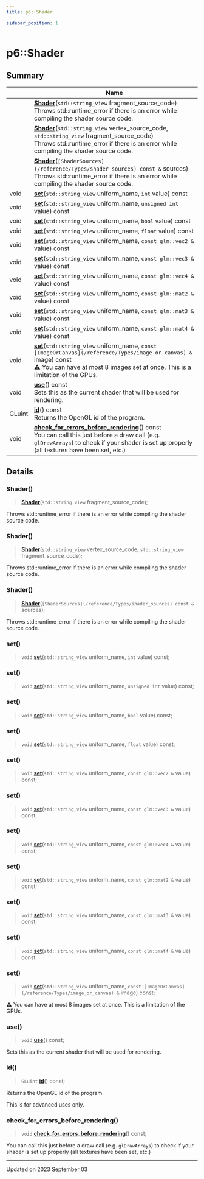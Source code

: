 ```yaml
---
title: p6::Shader

sidebar_position: 1
---
```


# p6::Shader







## Summary

|                | Name           |
| -------------- | -------------- |
| | **[Shader](/reference/Types/shader#shader)**(`std::string_view` fragment_source_code)<br/>Throws std::runtime_error if there is an error while compiling the shader source code.  |
| | **[Shader](/reference/Types/shader#shader)**(`std::string_view` vertex_source_code, `std::string_view` fragment_source_code)<br/>Throws std::runtime_error if there is an error while compiling the shader source code.  |
| | **[Shader](/reference/Types/shader#shader)**(`[ShaderSources](/reference/Types/shader_sources) const &` sources)<br/>Throws std::runtime_error if there is an error while compiling the shader source code.  |
| void | **[set](/reference/Types/shader#set)**(`std::string_view` uniform_name, `int` value) const |
| void | **[set](/reference/Types/shader#set)**(`std::string_view` uniform_name, `unsigned int` value) const |
| void | **[set](/reference/Types/shader#set)**(`std::string_view` uniform_name, `bool` value) const |
| void | **[set](/reference/Types/shader#set)**(`std::string_view` uniform_name, `float` value) const |
| void | **[set](/reference/Types/shader#set)**(`std::string_view` uniform_name, `const glm::vec2 &` value) const |
| void | **[set](/reference/Types/shader#set)**(`std::string_view` uniform_name, `const glm::vec3 &` value) const |
| void | **[set](/reference/Types/shader#set)**(`std::string_view` uniform_name, `const glm::vec4 &` value) const |
| void | **[set](/reference/Types/shader#set)**(`std::string_view` uniform_name, `const glm::mat2 &` value) const |
| void | **[set](/reference/Types/shader#set)**(`std::string_view` uniform_name, `const glm::mat3 &` value) const |
| void | **[set](/reference/Types/shader#set)**(`std::string_view` uniform_name, `const glm::mat4 &` value) const |
| void | **[set](/reference/Types/shader#set)**(`std::string_view` uniform_name, `const [ImageOrCanvas](/reference/Types/image_or_canvas) &` image) const<br/>:warning: You can have at most 8 images set at once. This is a limitation of the GPUs.  |
| void | **[use](/reference/Types/shader#use)**() const<br/>Sets this as the current shader that will be used for rendering.  |
| GLuint | **[id](/reference/Types/shader#id)**() const<br/>Returns the OpenGL id of the program.  |
| void | **[check_for_errors_before_rendering](/reference/Types/shader#check_for_errors_before_rendering)**() const<br/>You can call this just before a draw call (e.g. `glDrawArrays`) to check if your shader is set up properly (all textures have been set, etc.)  |
## Details


### Shader()

> **[Shader](/reference/Types/shader#shader)**(`std::string_view` fragment_source_code);


Throws std::runtime_error if there is an error while compiling the shader source code. 

### Shader()

> **[Shader](/reference/Types/shader#shader)**(`std::string_view` vertex_source_code, `std::string_view` fragment_source_code);


Throws std::runtime_error if there is an error while compiling the shader source code. 

### Shader()

> **[Shader](/reference/Types/shader#shader)**(`[ShaderSources](/reference/Types/shader_sources) const &` sources);


Throws std::runtime_error if there is an error while compiling the shader source code. 

### set()

> `void` **[set](/reference/Types/shader#set)**(`std::string_view` uniform_name, `int` value) const;



### set()

> `void` **[set](/reference/Types/shader#set)**(`std::string_view` uniform_name, `unsigned int` value) const;



### set()

> `void` **[set](/reference/Types/shader#set)**(`std::string_view` uniform_name, `bool` value) const;



### set()

> `void` **[set](/reference/Types/shader#set)**(`std::string_view` uniform_name, `float` value) const;



### set()

> `void` **[set](/reference/Types/shader#set)**(`std::string_view` uniform_name, `const glm::vec2 &` value) const;



### set()

> `void` **[set](/reference/Types/shader#set)**(`std::string_view` uniform_name, `const glm::vec3 &` value) const;



### set()

> `void` **[set](/reference/Types/shader#set)**(`std::string_view` uniform_name, `const glm::vec4 &` value) const;



### set()

> `void` **[set](/reference/Types/shader#set)**(`std::string_view` uniform_name, `const glm::mat2 &` value) const;



### set()

> `void` **[set](/reference/Types/shader#set)**(`std::string_view` uniform_name, `const glm::mat3 &` value) const;



### set()

> `void` **[set](/reference/Types/shader#set)**(`std::string_view` uniform_name, `const glm::mat4 &` value) const;



### set()

> `void` **[set](/reference/Types/shader#set)**(`std::string_view` uniform_name, `const [ImageOrCanvas](/reference/Types/image_or_canvas) &` image) const;


:warning: You can have at most 8 images set at once. This is a limitation of the GPUs. 

### use()

> `void` **[use](/reference/Types/shader#use)**() const;


Sets this as the current shader that will be used for rendering. 

### id()

> `GLuint` **[id](/reference/Types/shader#id)**() const;


Returns the OpenGL id of the program. 

This is for advanced uses only. 


### check_for_errors_before_rendering()

> `void` **[check_for_errors_before_rendering](/reference/Types/shader#check_for_errors_before_rendering)**() const;


You can call this just before a draw call (e.g. `glDrawArrays`) to check if your shader is set up properly (all textures have been set, etc.) 

-------------------------------

Updated on 2023 September 03